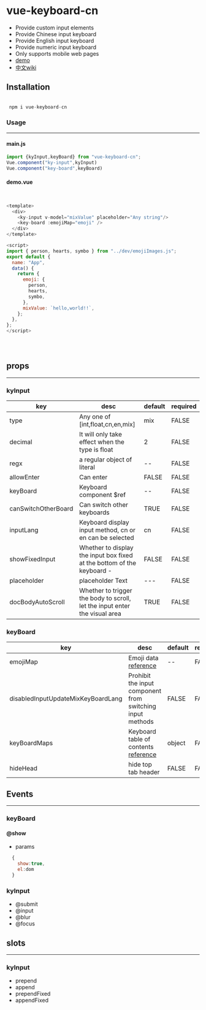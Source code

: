 # vue-keyboard-cn
- Provide custom input elements
- Provide Chinese input keyboard
- Provide English input keyboard
- Provide numeric input keyboard
- Only supports mobile web pages
- [demo](https://mtttm.github.io/vue-keyboard-cn/#/home)
- [中文wiki](https://github.com/MTTTM/vue-keyboard-cn/wiki)

## Installation

```javascript
 
 npm i vue-keyboard-cn

```

### Usage

***

#### main.js

```javascript
import {kyInput,keyBoard} from "vue-keyboard-cn";
Vue.component("ky-input",kyInput)
Vue.component("key-board",keyBoard)

```

#### demo.vue

```javascript


<template>
  <div>
    <ky-input v-model="mixValue" placeholder="Any string"/>
    <key-board :emojiMap="emoji" />
  </div>
</template>

<script>
import { person, hearts, symbo } from "../dev/emojiImages.js";
export default {
  name: "App",
  data() {
    return {
      emoji: {
        person,
        hearts,
        symbo,
      },
      mixValue: `hello,world!!`,
    };
  },
};
</script>





```

## props

***

### kyInput
| key            | desc                                                                     | default  | required |
| -------------- | ------------------------------------------------------------------------ | -------- | -------- |
| type          | Any one of  [int,float,cn,en,mix]                                                      | mix      | FALSE     |
| decimal         | It will only take effect when the type is float                                       | 2       | FALSE     |
| regx         | a regular object of literal                                                             | -- | FALSE    |
| allowEnter          | Can enter                                                                       | FALSE      | FALSE     |
| keyBoard    | Keyboard component $ref                                                                 | --     | FALSE    |
| canSwitchOtherBoard | Can switch other keyboards                                                       | TRUE | FALSE    |
| inputLang    | Keyboard display input method, cn or en can be selected                               | cn    | FALSE    |
| showFixedInput    | Whether to display the input box fixed at the bottom of the keyboard   -    | FALSE     | FALSE    |
| placeholder    | placeholder Text                                                              | ---     | FALSE    |
| docBodyAutoScroll    | Whether to trigger the body to scroll, let the input enter the visual area       | TRUE     | FALSE    |

### keyBoard
| key            | desc                                                                     | default  | required |
| -------------- | ------------------------------------------------------------------------ | -------- | -------- |
| emojiMap          | Emoji data  [reference](https://github.com/MTTTM/vue-keyboard-cn/blob/main/src/dev/emojiImages.js])                                                   | --      | FALSE     |
| disabledInputUpdateMixKeyBoardLang | Prohibit the input component from switching input methods  | FALSE       | FALSE     |
| keyBoardMaps         | Keyboard table of contents [reference](https://github.com/MTTTM/vue-keyboard-cn/blob/main/src/dev/boardMaps.js)                                                          | object | FALSE    |
| hideHead          |  hide top tab header                                                                   | FALSE      | FALSE     |


## Events

***

### keyBoard

#### @show

- params 

``` javascript
  {
    show:true,
    el:dom
  }
```

### kyInput 

- @submit
- @input
- @blur
- @focus



## slots

***

### kyInput 

-  prepend
-  append
-  prependFixed
-  appendFixed

